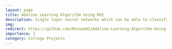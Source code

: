```yaml
---
layout: page
title: Adaline Learning Algorithm Using MSE
description: Single layer neural networks which can be able to classify a stream of input data to one of a set of predefined classes
img:
redirect: https://github.com/Minaaa01/Adaline-Learning-Algorithm-Using-MSE
importance: 1
category: College Projects
---
```

